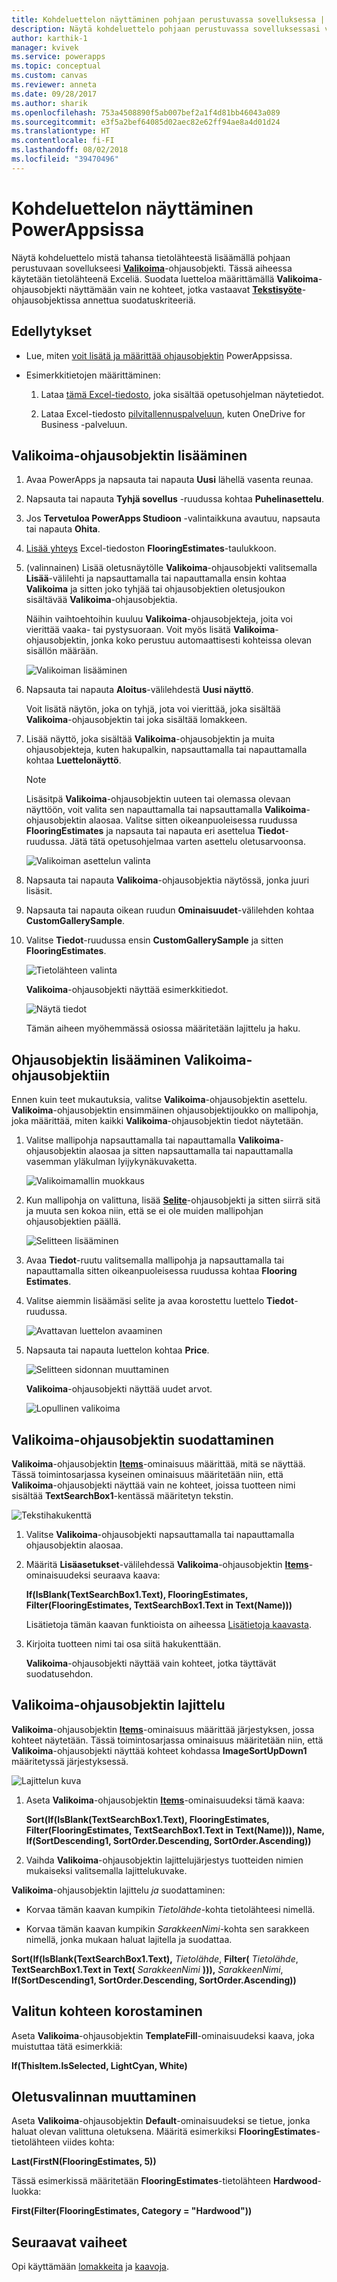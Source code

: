 ```yaml
---
title: Kohdeluettelon näyttäminen pohjaan perustuvassa sovelluksessa | Microsoft Docs
description: Näytä kohdeluettelo pohjaan perustuvassa sovelluksessasi valikoiman avulla ja suodata luetteloa määrittämällä kriteeri.
author: karthik-1
manager: kvivek
ms.service: powerapps
ms.topic: conceptual
ms.custom: canvas
ms.reviewer: anneta
ms.date: 09/28/2017
ms.author: sharik
ms.openlocfilehash: 753a4508890f5ab007bef2a1f4d81bb46043a089
ms.sourcegitcommit: e3f5a2bef64085d02aec82e62ff94ae8a4d01d24
ms.translationtype: HT
ms.contentlocale: fi-FI
ms.lasthandoff: 08/02/2018
ms.locfileid: "39470496"
---
```

# <a name="show-a-list-of-items-in-powerapps"></a>Kohdeluettelon näyttäminen PowerAppsissa

Näytä kohdeluettelo mistä tahansa tietolähteestä lisäämällä pohjaan perustuvaan sovellukseesi **[Valikoima](controls/control-gallery.md)**-ohjausobjekti. Tässä aiheessa käytetään tietolähteenä Exceliä. Suodata luetteloa määrittämällä **Valikoima**-ohjausobjekti näyttämään vain ne kohteet, jotka vastaavat **[Tekstisyöte](controls/control-text-input.md)**-ohjausobjektissa annettua suodatuskriteeriä.

## <a name="prerequisites"></a>Edellytykset

* Lue, miten [voit lisätä ja määrittää ohjausobjektin](add-configure-controls.md) PowerAppsissa.

* Esimerkkitietojen määrittäminen:
    1. Lataa [tämä Excel-tiedosto](https://az787822.vo.msecnd.net/documentation/get-started-from-data/FlooringEstimates.xlsx), joka sisältää opetusohjelman näytetiedot.

    2. Lataa Excel-tiedosto [pilvitallennuspalveluun](connections/cloud-storage-blob-connections.md), kuten OneDrive for Business -palveluun.

## <a name="add-a-gallery-control"></a>Valikoima-ohjausobjektin lisääminen
1. Avaa PowerApps ja napsauta tai napauta **Uusi** lähellä vasenta reunaa.

2. Napsauta tai napauta **Tyhjä sovellus** -ruudussa kohtaa **Puhelinasettelu**.

3. Jos **Tervetuloa PowerApps Studioon** -valintaikkuna avautuu, napsauta tai napauta **Ohita**.

4. [Lisää yhteys](add-data-connection.md) Excel-tiedoston **FlooringEstimates**-taulukkoon.

5. (valinnainen) Lisää oletusnäytölle **Valikoima**-ohjausobjekti valitsemalla **Lisää**-välilehti ja napsauttamalla tai napauttamalla ensin kohtaa **Valikoima** ja sitten joko tyhjää tai ohjausobjektien oletusjoukon sisältävää **Valikoima**-ohjausobjektia.

    Näihin vaihtoehtoihin kuuluu **Valikoima**-ohjausobjekteja, joita voi vierittää vaaka- tai pystysuoraan. Voit myös lisätä **Valikoima**-ohjausobjektin, jonka koko perustuu automaattisesti kohteissa olevan sisällön määrään.

    ![Valikoiman lisääminen](./media/add-gallery/gallery-dropdown.png)

6. Napsauta tai napauta **Aloitus**-välilehdestä **Uusi näyttö**.

    Voit lisätä näytön, joka on tyhjä, jota voi vierittää, joka sisältää **Valikoima**-ohjausobjektin tai joka sisältää lomakkeen.

7. Lisää näyttö, joka sisältää **Valikoima**-ohjausobjektin ja muita ohjausobjekteja, kuten hakupalkin, napsauttamalla tai napauttamalla kohtaa **Luettelonäyttö**.

    > [!NOTE]
   > Lisäsitpä **Valikoima**-ohjausobjektin uuteen tai olemassa olevaan näyttöön, voit valita sen napauttamalla tai napsauttamalla **Valikoima**-ohjausobjektin alaosaa. Valitse sitten oikeanpuoleisessa ruudussa **FlooringEstimates** ja napsauta tai napauta eri asettelua **Tiedot**-ruudussa. Jätä tätä opetusohjelmaa varten asettelu oletusarvoonsa.

    ![Valikoiman asettelun valinta](./media/add-gallery/select-layout.png)

8. Napsauta tai napauta **Valikoima**-ohjausobjektia näytössä, jonka juuri lisäsit.

9. Napsauta tai napauta oikean ruudun **Ominaisuudet**-välilehden kohtaa **CustomGallerySample**.

10. Valitse **Tiedot**-ruudussa ensin **CustomGallerySample** ja sitten **FlooringEstimates**.

    ![Tietolähteen valinta](./media/add-gallery/choose-data.png)

    **Valikoima**-ohjausobjekti näyttää esimerkkitiedot.

    ![Näytä tiedot](./media/add-gallery/show-data-default.png)

    Tämän aiheen myöhemmässä osiossa määritetään lajittelu ja haku.

## <a name="add-a-control-to-the-gallery-control"></a>Ohjausobjektin lisääminen Valikoima-ohjausobjektiin
Ennen kuin teet mukautuksia, valitse **Valikoima**-ohjausobjektin asettelu. **Valikoima**-ohjausobjektin ensimmäinen ohjausobjektijoukko on mallipohja, joka määrittää, miten kaikki **Valikoima**-ohjausobjektin tiedot näytetään.

1. Valitse mallipohja napsauttamalla tai napauttamalla **Valikoima**-ohjausobjektin alaosaa ja sitten napsauttamalla tai napauttamalla vasemman yläkulman lyijykynäkuvaketta.

    ![Valikoimamallin muokkaus](./media/add-gallery/edit-item.png)

2. Kun mallipohja on valittuna, lisää **[Selite](controls/control-text-box.md)**-ohjausobjekti ja sitten siirrä sitä ja muuta sen kokoa niin, että se ei ole muiden mallipohjan ohjausobjektien päällä.

    ![Selitteen lisääminen](./media/add-gallery/add-text-box.png)
3. Avaa **Tiedot**-ruutu valitsemalla mallipohja ja napsauttamalla tai napauttamalla sitten oikeanpuoleisessa ruudussa kohtaa **Flooring Estimates**.

4. Valitse aiemmin lisäämäsi selite ja avaa korostettu luettelo **Tiedot**-ruudussa.

    ![Avattavan luettelon avaaminen](./media/add-gallery/open-dropdown.png)

5. Napsauta tai napauta luettelon kohtaa **Price**.

    ![Selitteen sidonnan muuttaminen](./media/add-gallery/change-binding.png)

    **Valikoima**-ohjausobjekti näyttää uudet arvot.

    ![Lopullinen valikoima](./media/add-gallery/final-gallery.png)

## <a name="filter-the-gallery-control"></a>Valikoima-ohjausobjektin suodattaminen
**Valikoima**-ohjausobjektin **[Items](controls/properties-core.md)**-ominaisuus määrittää, mitä se näyttää. Tässä toimintosarjassa kyseinen ominaisuus määritetään niin, että **Valikoima**-ohjausobjekti näyttää vain ne kohteet, joissa tuotteen nimi sisältää **TextSearchBox1**-kentässä määritetyn tekstin.

![Tekstihakukenttä](./media/add-gallery/text-search-box.png)

1. Valitse **Valikoima**-ohjausobjekti napsauttamalla tai napauttamalla ohjausobjektin alaosaa.

2. Määritä **Lisäasetukset**-välilehdessä **Valikoima**-ohjausobjektin **[Items](controls/properties-core.md)**-ominaisuudeksi seuraava kaava:

    **If(IsBlank(TextSearchBox1.Text), FlooringEstimates, Filter(FlooringEstimates, TextSearchBox1.Text in Text(Name)))**

    Lisätietoja tämän kaavan funktioista on aiheessa [Lisätietoja kaavasta](formula-reference.md).

3. Kirjoita tuotteen nimi tai osa siitä hakukenttään.

    **Valikoima**-ohjausobjekti näyttää vain kohteet, jotka täyttävät suodatusehdon.

## <a name="sort-the-gallery-control"></a>Valikoima-ohjausobjektin lajittelu
**Valikoima**-ohjausobjektin **[Items](controls/properties-core.md)**-ominaisuus määrittää järjestyksen, jossa kohteet näytetään. Tässä toimintosarjassa ominaisuus määritetään niin, että **Valikoima**-ohjausobjekti näyttää kohteet kohdassa **ImageSortUpDown1** määritetyssä järjestyksessä.

![Lajittelun kuva](./media/add-gallery/image-sorting.png)

1. Aseta **Valikoima**-ohjausobjektin **[Items](controls/properties-core.md)**-ominaisuudeksi tämä kaava:

    **Sort(If(IsBlank(TextSearchBox1.Text), FlooringEstimates, Filter(FlooringEstimates, TextSearchBox1.Text in Text(Name))), Name, If(SortDescending1, SortOrder.Descending, SortOrder.Ascending))**

2. Vaihda **Valikoima**-ohjausobjektin lajittelujärjestys tuotteiden nimien mukaiseksi valitsemalla lajittelukuvake.

**Valikoima**-ohjausobjektin lajittelu *ja* suodattaminen:

* Korvaa tämän kaavan kumpikin *Tietolähde*-kohta tietolähteesi nimellä.

* Korvaa tämän kaavan kumpikin *SarakkeenNimi*-kohta sen sarakkeen nimellä, jonka mukaan haluat lajitella ja suodattaa.

**Sort(If(IsBlank(TextSearchBox1.Text),** *Tietolähde*, **Filter(** *Tietolähde*, **TextSearchBox1.Text in Text(** *SarakkeenNimi* **))),** *SarakkeenNimi*, **If(SortDescending1, SortOrder.Descending, SortOrder.Ascending))**

## <a name="highlight-the-selected-item"></a>Valitun kohteen korostaminen
Aseta **Valikoima**-ohjausobjektin **TemplateFill**-ominaisuudeksi kaava, joka muistuttaa tätä esimerkkiä:

**If(ThisItem.IsSelected, LightCyan, White)**

## <a name="change-the-default-selection"></a>Oletusvalinnan muuttaminen
Aseta **Valikoima**-ohjausobjektin **Default**-ominaisuudeksi se tietue, jonka haluat olevan valittuna oletuksena. Määritä esimerkiksi **FlooringEstimates**-tietolähteen viides kohta:

**Last(FirstN(FlooringEstimates, 5))**

Tässä esimerkissä määritetään **FlooringEstimates**-tietolähteen **Hardwood**-luokka:

**First(Filter(FlooringEstimates, Category = "Hardwood"))**

## <a name="next-steps"></a>Seuraavat vaiheet
Opi käyttämään [lomakkeita](working-with-forms.md) ja [kaavoja](working-with-formulas.md).
